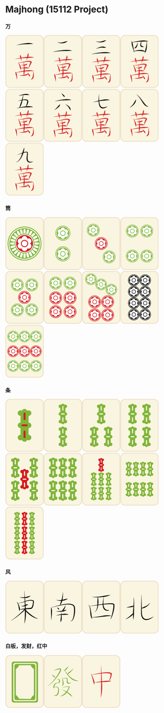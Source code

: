 # Majhong (15112 Project)



### 万

<img src="pic/tile_type3_300ppi/3-1.png" alt="avatar" width="120" height="165" /><img src="pic/tile_type3_300ppi/3-2.png" alt="avatar" width="120" height="165" /><img src="pic/tile_type3_300ppi/3-3.png" alt="avatar" width="120" height="165"/><img src="pic/tile_type3_300ppi/3-4.png" alt="avatar" width="120" height="165" /><img src="pic/tile_type3_300ppi/3-5.png" alt="avatar" width="120" height="165" /><img src="pic/tile_type3_300ppi/3-6.png" alt="avatar" width="120" height="165" /><img src="pic/tile_type3_300ppi/3-7.png" alt="avatar" width="120" height="165" /><img src="pic/tile_type3_300ppi/3-8.png" alt="avatar" width="120" height="165"  /><img src="pic/tile_type3_300ppi/3-9.png" alt="avatar" width="120" height="165" />


### 筒



<img src="pic/tile_type3_300ppi/3-10.png" width="120" height="165" /><img src="pic/tile_type3_300ppi/3-11.png" width="120" height="165" /><img src="pic/tile_type3_300ppi/3-12.png" width="120" height="165" /><img src="pic/tile_type3_300ppi/3-13.png" width="120" height="165" /><img src="pic/tile_type3_300ppi/3-14.png" width="120" height="165" /><img src="pic/tile_type3_300ppi/3-15.png" alt="avatar" width="120" height="165" /><img src="pic/tile_type3_300ppi/3-16.png" alt="avatar" width="120" height="165" /><img src="pic/tile_type3_300ppi/3-17.png" alt="avatar" width="120" height="165" /><img src="pic/tile_type3_300ppi/3-18.png" alt="avatar" width="120" height="165" />


### 条



<img src="pic/tile_type3_300ppi/3-19.png" alt="avatar" width="120" height="165" /><img src="pic/tile_type3_300ppi/3-20.png" alt="avatar" width="120" height="165" /><img src="pic/tile_type3_300ppi/3-21.png" alt="avatar" width="120" height="165" /><img src="pic/tile_type3_300ppi/3-22.png" alt="avatar" width="120" height="165" /><img src="pic/tile_type3_300ppi/3-23.png" alt="avatar" width="120" height="165" /><img src="pic/tile_type3_300ppi/3-24.png" alt="avatar" width="120" height="165" /><img src="pic/tile_type3_300ppi/3-25.png" alt="avatar" width="120" height="165" /><img src="pic/tile_type3_300ppi/3-26.png" alt="avatar" width="120" height="165" /><img src="pic/tile_type3_300ppi/3-27.png" alt="avatar" width="120" height="165" />

### 风

<img src="pic/tile_type3_300ppi/3-28.png" alt="avatar" width="120" height="165" /><img src="pic/tile_type3_300ppi/3-29.png" alt="avatar" width="120" height="165" /><img src="pic/tile_type3_300ppi/3-30.png" alt="avatar" width="120" height="165" /><img src="pic/tile_type3_300ppi/3-31.png" alt="avatar" width="120" height="165" />




### 白板，发财，红中

<img src="pic/tile_type3_300ppi/3-32.png" alt="avatar" width="120" height="165" /><img src="pic/tile_type3_300ppi/3-33.png" alt="avatar" width="120" height="165" /><img src="pic/tile_type3_300ppi/3-34.png" alt="avatar" width="120" height="165" />















